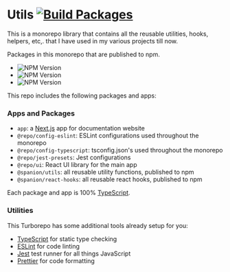 # Utils [![Build Packages](https://github.com/AKAspanion/utils/actions/workflows/build_packages.yml/badge.svg)](https://github.com/AKAspanion/utils/actions/workflows/build_packages.yml)

This is a monorepo library that contains all the reusable utilities, hooks, helpers, etc,. that I have used in my various projects till now.

Packages in this monorepo that are published to npm.  
- ![NPM Version](https://img.shields.io/npm/v/%40spanion%2Futils?style=flat-square&label=%40spanion%2Futils&link=https%3A%2F%2Fwww.npmjs.com%2Fpackage%2F%40spanion%2Futils)  
- ![NPM Version](https://img.shields.io/npm/v/%40spanion%2Freact-hooks?style=flat-square&label=%40spanion%2Freact-hooks&link=https%3A%2F%2Fwww.npmjs.com%2Fpackage%2F%40spanion%2Freact-hooks)  
- ![NPM Version](https://img.shields.io/npm/v/%40spanion%2Fdate-time?style=flat-square&label=%40spanion%2Fdate-time&link=https%3A%2F%2Fwww.npmjs.com%2Fpackage%2F%40spanion%2Fdate-time)






This repo includes the following packages and apps:

### Apps and Packages

- `app`: a [Next.js](https://nextjs.org/) app for documentation website
- `@repo/config-eslint`: ESLint configurations used throughout the monorepo
- `@repo/config-typescript`: tsconfig.json's used throughout the monorepo
- `@repo/jest-presets`: Jest configurations
- `@repo/ui`: React UI library for the main app
- `@spanion/utils`: all reusable utility functions, published to npm
- `@spanion/react-hooks`: all reusable react hooks, published to npm

Each package and app is 100% [TypeScript](https://www.typescriptlang.org/).

### Utilities

This Turborepo has some additional tools already setup for you:

- [TypeScript](https://www.typescriptlang.org/) for static type checking
- [ESLint](https://eslint.org/) for code linting
- [Jest](https://jestjs.io) test runner for all things JavaScript
- [Prettier](https://prettier.io) for code formatting
